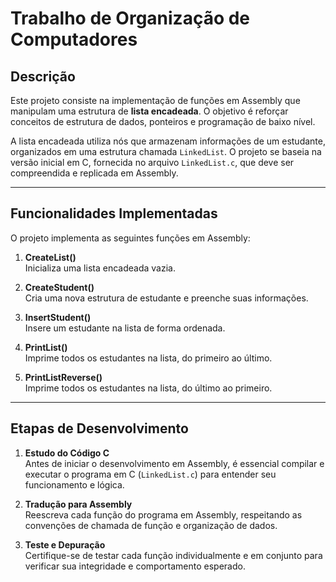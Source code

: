 # Trabalho de Organização de Computadores

## Descrição
Este projeto consiste na implementação de funções em Assembly que manipulam uma estrutura de **lista encadeada**. O objetivo é reforçar conceitos de estrutura de dados, ponteiros e programação de baixo nível.

A lista encadeada utiliza nós que armazenam informações de um estudante, organizados em uma estrutura chamada `LinkedList`. O projeto se baseia na versão inicial em C, fornecida no arquivo `LinkedList.c`, que deve ser compreendida e replicada em Assembly.

---

## Funcionalidades Implementadas

O projeto implementa as seguintes funções em Assembly:

1. **CreateList()**  
   Inicializa uma lista encadeada vazia.

2. **CreateStudent()**  
   Cria uma nova estrutura de estudante e preenche suas informações.

3. **InsertStudent()**  
   Insere um estudante na lista de forma ordenada.

4. **PrintList()**  
   Imprime todos os estudantes na lista, do primeiro ao último.

5. **PrintListReverse()**  
   Imprime todos os estudantes na lista, do último ao primeiro.

---

## Etapas de Desenvolvimento

1. **Estudo do Código C**  
   Antes de iniciar o desenvolvimento em Assembly, é essencial compilar e executar o programa em C (`LinkedList.c`) para entender seu funcionamento e lógica.

2. **Tradução para Assembly**  
   Reescreva cada função do programa em Assembly, respeitando as convenções de chamada de função e organização de dados.

3. **Teste e Depuração**  
   Certifique-se de testar cada função individualmente e em conjunto para verificar sua integridade e comportamento esperado.

